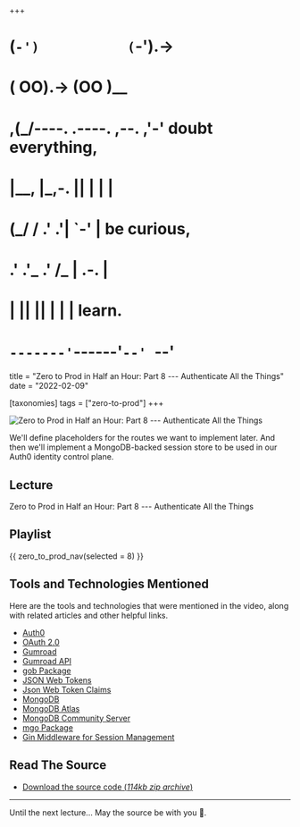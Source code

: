 +++
#   (`-')           (`-').->
#   ( OO).->        (OO )__
# ,(_/----. .----. ,--. ,'-' doubt everything,
# |__,    |\_,-.  ||  | |  |
#  (_/   /    .' .'|  `-'  | be curious,
#  .'  .'_  .'  /_ |  .-.  |
# |       ||      ||  | |  | learn.
# `-------'`------'`--' `--'

title = "Zero to Prod in Half an Hour: Part 8 --- Authenticate All the Things"
date = "2022-02-09"

[taxonomies]
tags = ["zero-to-prod"]
+++

![Zero to Prod in Half an Hour: Part 8 --- Authenticate All the Things](/zerotohero-dev/content/images/size/w1200/2024/03/locket.png)

We'll define placeholders for the routes we want to implement later. And then
we'll implement a MongoDB-backed session store to be used in our Auth0 identity
control plane.

Lecture
-------

Zero to Prod in Half an Hour: Part 8 --- Authenticate All the Things

Playlist
--------

{{ zero_to_prod_nav(selected = 8) }}

Tools and Technologies Mentioned
--------------------------------

Here are the tools and technologies that were mentioned in the video, along with
related articles and other helpful links.

* [Auth0](https://auth0.com/)
* [OAuth 2.0](https://oauth.net/2/)
* [Gumroad](https://gumroad.com/)
* [Gumroad API](https://app.gumroad.com/api)
* [gob Package](https://pkg.go.dev/encoding/gob)
* [JSON Web Tokens](https://jwt.io/)
* [Json Web Token Claims](https://auth0.com/docs/secure/tokens/json-web-tokens/json-web-token-claims)
* [MongoDB](https://www.mongodb.com/)
* [MongoDB Atlas](https://www.mongodb.com/cloud/atlas)
* [MongoDB Community Server](https://www.mongodb.com/try/download/community)
* [mgo Package](https://pkg.go.dev/github.com/globalsign/mgo)
* [Gin Middleware for Session Management](https://github.com/gin-contrib/sessions)

Read The Source
---------------

* [Download the source code (_114kb zip
  archive_)](https://assets.zerotohero.dev/zero-to-prod-in-30/zero-to-prod-in-30.zip)

------------

Until the next lecture... May the source be with you 🦄.

